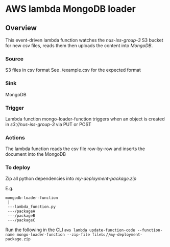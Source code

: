 # AWS lambda MongoDB loader

## Overview
This event-driven lambda function watches the *nus-iss-group-3* S3 bucket for new csv files, reads them then uploads the content into *MongoDB*.

### Source
S3 files in csv format
See ./example.csv for the expected format

### Sink
MongoDB 

### Trigger
Lambda function mongo-loader-function triggers when an object is created in *s3://nus-iss-group-3* via PUT or POST

### Actions
The lambda function reads the csv file row-by-row and inserts the document into the MongoDB

### To deploy
Zip all python dependencies into *my-deployment-package.zip*

E.g.
```
mongodb-loader-function
 |
 ---lambda_function.py
 ---/packageA
 ---/packageB
 ---/packageC
```


Run the following in the CLI
```aws lambda update-function-code --function-name mongo-loader-function --zip-file fileb://my-deployment-package.zip```